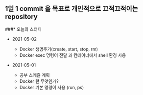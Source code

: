 ## 1일 1 commit 을 목표로 개인적으로 끄적끄적이는 repository

###* 오늘의 스터디
* 2021-05-02
  * Docker 생명주기(create, start, stop, rm)
  * Docker exec 명령어 전달 과 컨테이너에서 shell 환경 사용
  
* 2021-05-01
    * 공부 스케쥴 계획
    * Docker 란 무엇인가?
    * Docker 기본 명령어 사용 (run, ps)

    
